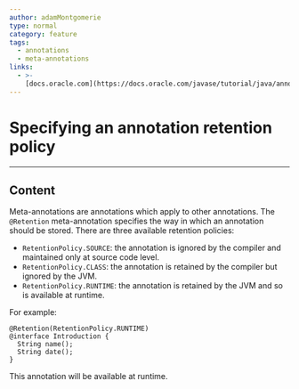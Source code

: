 ```yaml
---
author: adamMontgomerie
type: normal
category: feature
tags:
  - annotations
  - meta-annotations
links:
  - >-
    [docs.oracle.com](https://docs.oracle.com/javase/tutorial/java/annotations/predefined.html){website}
---
```


# Specifying an annotation retention policy


---

## Content

Meta-annotations are annotations which apply to other annotations. The `@Retention` meta-annotation specifies the way in which an annotation should be stored. There are three available retention policies:

- `RetentionPolicy.SOURCE`: the annotation is ignored by the compiler and maintained only at source code level.
- `RetentionPolicy.CLASS`: the annotation is retained by the compiler but ignored by the JVM. 
- `RetentionPolicy.RUNTIME`: the annotation is retained by the JVM and so is available at runtime.

For example:

```plain-text
@Retention(RetentionPolicy.RUNTIME)
@interface Introduction {
  String name();
  String date();
}
```

This annotation will be available at runtime.
 
